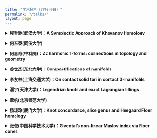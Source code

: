 ```yaml
---
title: "学术报告（7月6-9日）"
permalink: "/talks/"
layout: page
---
```


<p>
<details>
<summary><b>程哲驰(武汉大学)：A Symplectic Approach of Khovanov Homology
</b></summary>
摘要：There are many different approaches of Khovanov homology. As for this talk, we will mainly be interested in a version from symplectic geometry, called symplectic Khovanov homology.  It is conjecturally isomorphic to Khovanov homology. In 2020, Abouzaid and Smith proved this conjecture over characteristic-zero fields, while the more general cases remain open. In this talk, we start with comparing the gradings on symplectic Khovanov homology and Khovanov homology, and then discuss some recent progress on the conjecture.
</details>
</p> 

<p>
<details>
<summary><b>何东泰(同济大学)
</b></summary>
摘要：待定
</details>
</p> 

<p>
 <details>
<summary><b>何思奇(中科院)：Z2 harmonic 1-forms: connections in topology and geometry</b></summary>
摘要：Z2 harmonic spinors and forms extend the concept of quadratic differentials on Riemann surfaces to higher dimensions, creating significant links with gauge theory, low-dimensional topology, and calibrated geometry. According to Taubes, Z2 harmonic 1-forms serve as essential boundaries in various gauge theory equations, particularly in the context of flat SL(2,C) connections. In the first session, we will provide an overview of this field, highlighting contributions from Takahashi, Parker, Walpuski, Doan, Donaldson, Haydys, Mazzeo, Chen, and others. The second session will address a challenge question posed by Taubes-Wu concerning the existence and rigidity of the tangent cone model for Z2 harmonic 1-forms. We will discuss the application of finite group representation theory to this problem.
</details>
</p> 


<p>
  <details>
 <summary><b>谷世杰(东北大学)：Compactifications of manifolds</b></summary> 
  摘要：In 1966, Larry Siebenmann once mused that his work (PhD thesis) was initiated at a time "when 'respectable' geometric topology was necessarily compact." That attitude has long since faded; today's topological landscape is filled with research in which noncompact spaces are primary objects. However, major successes in compactifying manifolds included here are fundamental to manifold topology: Stallings' characterization of Euclidean spaces, Siebenmann's collaring theorem, and our recent Gu-Guilbault's manifold completion theorem. In the first part, I will provide quick access to some of these results by weaving them together with common interpretations. In the second part, I will introduce several open questions on this topic. I will focus on clarifying the relationship between pseudo-collarability and Z-compactifiability, two main extensions on completable manifolds. I will construct counterexamples to the statement that Z-compactifiability implies pseudo-collarability. The constructions are based on knot theory and 4D topology. If time permits, I’ll show the reverse statement holds for manifolds of dimension at least six, i.e., pseudo-collarability implies Z-compactifiability.
 </details>
</p> 
 
<p>
 <details>
<summary><b>李友林(上海交通大学)：On contact solid tori in contact 3-manifolds</b></summary>
摘要：Contact solid tori in contact 3-manifolds are closely related to Legendrian knots and Legendrian cable knots. In this talk, I will present several recent results concerning contact solid tori in contact 3-manifolds. This is joint work in progress with John Etnyre and Bulent Tosun.
  <br>
  预备报告题目：Convex surfaces in contact 3-manifolds  <br>
  预备报告摘要：Convex surface theory is an essential tool in studying contact 3-manifolds. In this talk, I will briefly introduce the convex surface theory and demonstrate how it is used to study tight contact structures.
</details>
</p> 
 
<p>
   <details>
<summary><b>潘宇(天津大学)：Legendrian knots and exact Lagrangian fillings</b></summary> 
    摘要：Exact Lagrangian surfaces are important objects in the derived Fukaya category. Augmentations are objects of the augmentation category, which is the contact analog of the Fukaya category. In this talk, we discuss various relations between augmentations and exact Lagrangian surfaces. On one hand, we use augmentations to build obstructions for exact Lagrangian cobordisms. On the other hand, we realize augmentations, which is an algebraic object, fully geometrically via exact Lagrangian surfaces.
</details>
</p> 

<p>
 <details>
<summary><b>覃帆(北京师范大学)</b></summary>
摘要：待定
</details>
</p> 

<p>
  <details>
 <summary><b>杨璟玲(厦门大学)：Knot concordance, slice genus and Heegaard Floer homology</b></summary>
摘要：In this talk, we will discuss the 4-dimensional properties of knots, knot concordance and knot slice genus, which play central roles in low-dimensional topology. Heegaard Floer ho- mology has proved to be an effective tool in studying low-dimensional topology, particularly in advancing the understanding of knot concordance. We will begin with an expository introduction to some elementary notions, followed by a review of results in knot concordance stemming from Heegaard Floer theory. We will also discuss our recent progress in this field. This is a joint work with Zhongtao Wu. 
</details>
</p> 

<p>
 <details>
<summary><b>张俊(中国科学技术大学)：Givental’s non-linear Maslov index via Floer cones</b></summary>
摘要：In this talk, we will present how to apply a recently-developed Floer theory on a fillable contact manifold, called the contact Hamiltonian Floer homology, to generate a homological machinery that replaces the classical Givental non-linear Maslov indices. As a key step, we will emphasize the role of the homological mapping cone from this Floer theory (called a Floer cone) and its fundamental role in reflecting local data of periodic orbits. As an application, the multiplicity of translated points, serving as a natural generalization of fixed points in contact Hamiltonian dynamics, will be deduced. This talk is based on joint work with Dylan Cant and Igor Uljarevic. <br>
预备报告题目：Contact geometry and its associated dynamics. <br>
预备报告摘要：In this preliminary talk, we will recall some general background on contact geometry, mainly focusing on the Hamiltonian dynamics on a contact manifold. In particular, Reeb dynamics and various studies on closed Reeb orbits will be elaborated; orderability from Eliashberg-Polterovich, together with its most updated progress in terms of the metric geometry, will also be covered. If time permits, we will outline how the Hamiltonian dynamics behave in the relative situation, that is, on Legendrian submanifolds or more generally on contact coisotropic submanifolds. 
 
 
</details>
</p> 
